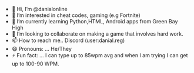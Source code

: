 - 👋 Hi, I’m @danialonline
- 👀 I’m interested in cheat codes, gaming (e.g Fortnite)
- 🌱 I’m currently learning Python,HTML, Android apps from Green Bay High
- 💞️ I’m looking to collaborate on making a game that involves hard work.
- 📫 How to reach me.. Discord (user:danial.reg)
- 😄 Pronouns: ... He/They
- ⚡ Fun fact: ... I can type up to 85wpm avg and when I am trying I can get up to 100-90 WPM.

<!---
danialonline/danialonline is a ✨ special ✨ repository because its `README.md` (this file) appears on your GitHub profile.
You can click the Preview link to take a look at your changes.
--->
